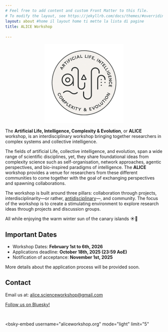 ```yaml
---
# Feel free to add content and custom Front Matter to this file.
# To modify the layout, see https://jekyllrb.com/docs/themes/#overriding-theme-defaults
layout: about #home il layout home ti mette la lista di pagine
title: ALICE Workshop

---
```


<center>
<img src="/assets/images/logos/logo.png" style="width: 50%; max-width: 400px;"/>
</center>

The **Artificial Life, Intelligence, Complexity & Evolution**, or **ALICE** workshop, is an interdisciplinary workshop bringing together researchers in complex systems and collective intelligence.

The fields of artificial Life, collective intelligence, and evolution, span a wide range of scientific disciplines, yet, they share foundational ideas from complexity science such as self-organisation, network approaches, agentic perspectives, and bio-inspired paradigms of intelligence. The **ALICE** workshop provides a venue for researchers from these different communities to come together with the goal of exchanging perspectives and spawning collaborations. 

The workshop is built around three pillars: collaboration through projects, interdisciplinarity—or rather, <a href="https://www.tandfonline.com/doi/abs/10.1080/08956308.2017.1373047" target="_blank">antidisciplinary</a>—, and community. The focus of the workshop is to create a stimulating environment to explore research ideas through projects and discussion groups. 

<!-- —both of which emerge through guided self-organisation. -->

All while enjoying the warm winter sun of the canary islands ☀️🌴


## Important Dates

- Workshop Dates: **February 1st to 6th, 2026**
- Applications deadline: **October 18th, 2025 (23:59 AoE)**
- Notification of acceptance: **November 1st, 2025**

More details about the application process will be provided soon.

## Contact

Email us at: [alice.scienceworkshop@gmail.com](mailto:alice.scienceworkshop@gmail.com)

<a href="https://bsky.app/profile/aliceworkshop.org" target="_blank">Follow us on Bluesky!</a>

<br>

<!-- ALICE in Bluesky: -->
<script type="module" src="https://cdn.jsdelivr.net/npm/bsky-embed/dist/bsky-embed.es.js" async></script>
<bsky-embed
username="aliceworkshop.org"
mode="light"
limit="5"
>
</bsky-embed>
